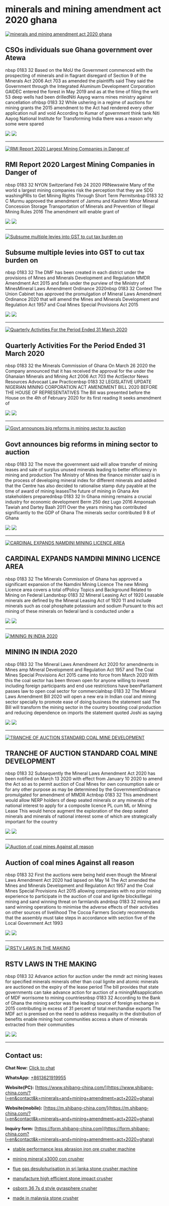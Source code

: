 # minerals and mining amendment act 2020 ghana

<a href="https://swt.shibang-china.com/?l=en&img&k=minerals+and+mining+amendment+act+2020+ghana" target="_blank">![minerals and mining amendment act 2020 ghana](http://static.shibang-china.com/all-800x300/625.jpg)</a>

## CSOs individuals sue Ghana government over Atewa
nbsp 0183 32 Based on the MoU the Government commenced with the prospecting of minerals and in flagrant disregard of Section 9 of the Minerals Act 2006 Act 703 as amended the plaintiffs said They said the Government through the Integrated Aluminum Development Corporation GAIDEC entered the forest in May 2019 and as at the time of filing the writ 53 deep wells had been drilledNiti Aayog warns mines ministry against cancellation ofnbsp 0183 32 While ushering in a regime of auctions for mining grants the 2015 amendment to the Act had rendered every other application null and void According to Kumar of government think tank Niti Aayog National Institute for Transforming India there was a reason why some were spared


<a href="https://whatsapp.shibangsoft.com/WhatsApp.php" target="_blank" title="WhatsApp">![](http://static.shibang-china.com/icon/whatsapp.png)</a> <a href="https://swt.shibang-china.com/?l=en&icon&k=minerals+and+mining+amendment+act+2020+ghana" target="_blank">![](http://static.shibang-china.com/icon/chat-en.png)</a>

---

<a href="https://swt.shibang-china.com/?l=en&img&k=minerals+and+mining+amendment+act+2020+ghana" target="_blank">![RMI Report 2020 Largest Mining Companies in Danger of](http://static.shibang-china.com/all-800x300/647.jpg)</a>

## RMI Report 2020 Largest Mining Companies in Danger of
nbsp 0183 32 NYON Switzerland Feb 24 2020 PRNewswire  Many of the world s largest mining companies risk the perception that they are SDG washingPRIs to Get Mining Rights Through Short Term Permitsnbsp 0183 32 C Murmu approved the amendment of Jammu and Kashmir Minor Mineral Concession Storage Transportation of Minerals and Prevention of Illegal Mining Rules 2016 The amendment will enable grant of


<a href="https://whatsapp.shibangsoft.com/WhatsApp.php" target="_blank" title="WhatsApp">![](http://static.shibang-china.com/icon/whatsapp.png)</a> <a href="https://swt.shibang-china.com/?l=en&icon&k=minerals+and+mining+amendment+act+2020+ghana" target="_blank">![](http://static.shibang-china.com/icon/chat-en.png)</a>

---

<a href="https://swt.shibang-china.com/?l=en&img&k=minerals+and+mining+amendment+act+2020+ghana" target="_blank">![Subsume multiple levies into GST to cut tax burden on](http://static.shibang-china.com/all-800x300/1530.jpg)</a>

## Subsume multiple levies into GST to cut tax burden on
nbsp 0183 32 The DMF has been created in each district under the provisions of Mines and Minerals Development and Regulation MMDR Amendment Act 2015 and falls under the purview of the Ministry of MinesMineral Laws Amendment Ordinance 2020nbsp 0183 32 Context The Union Cabinet has approved the promulgation of Mineral Laws Amendment Ordinance 2020 that will amend the Mines and Minerals Development and Regulation Act 1957 and Coal Mines Special Provisions Act 2015


<a href="https://whatsapp.shibangsoft.com/WhatsApp.php" target="_blank" title="WhatsApp">![](http://static.shibang-china.com/icon/whatsapp.png)</a> <a href="https://swt.shibang-china.com/?l=en&icon&k=minerals+and+mining+amendment+act+2020+ghana" target="_blank">![](http://static.shibang-china.com/icon/chat-en.png)</a>

---

<a href="https://swt.shibang-china.com/?l=en&img&k=minerals+and+mining+amendment+act+2020+ghana" target="_blank">![Quarterly Activities For the Period Ended 31 March 2020](http://static.shibang-china.com/all-800x300/720.jpg)</a>

## Quarterly Activities For the Period Ended 31 March 2020
nbsp 0183 32 the Minerals Commission of Ghana On March 26 2020 the Company announced that it has received the approval for the under the Ghanaian Minerals and Mining Act 2006 Act 703 the ActSector News Resources Advocaat Law Practicenbsp 0183 32 LEGISLATIVE UPDATE NIGERIAN MINING CORPORATION ACT AMENDMENT BILL 2020 BEFORE THE HOUSE OF REPRESENTATIVES The Bill was presented before the House on the 4th of February 2020 for its first reading It seeks amendment of


<a href="https://whatsapp.shibangsoft.com/WhatsApp.php" target="_blank" title="WhatsApp">![](http://static.shibang-china.com/icon/whatsapp.png)</a> <a href="https://swt.shibang-china.com/?l=en&icon&k=minerals+and+mining+amendment+act+2020+ghana" target="_blank">![](http://static.shibang-china.com/icon/chat-en.png)</a>

---

<a href="https://swt.shibang-china.com/?l=en&img&k=minerals+and+mining+amendment+act+2020+ghana" target="_blank">![Govt announces big reforms in mining sector to auction](http://static.shibang-china.com/all-800x300/420.jpg)</a>

## Govt announces big reforms in mining sector to auction
nbsp 0183 32 The move the government said will allow transfer of mining leases and sale of surplus unused minerals leading to better efficiency in mining and production The Ministry of Mines the finance minister said is in the process of developing mineral index for different minerals and added that the Centre has also decided to rationalise stamp duty payable at the time of award of mining leasesThe future of mining in Ghana Are stakeholders preparednbsp 0183 32 In Ghana mining remains a crucial industry for economic development Berm 250 dez Lugo 2016 Amponsah Tawiah and Dartey Baah 2011 Over the years mining has contributed significantly to the GDP of Ghana The minerals sector contributed 9 8 of Ghana


<a href="https://whatsapp.shibangsoft.com/WhatsApp.php" target="_blank" title="WhatsApp">![](http://static.shibang-china.com/icon/whatsapp.png)</a> <a href="https://swt.shibang-china.com/?l=en&icon&k=minerals+and+mining+amendment+act+2020+ghana" target="_blank">![](http://static.shibang-china.com/icon/chat-en.png)</a>

---

<a href="https://swt.shibang-china.com/?l=en&img&k=minerals+and+mining+amendment+act+2020+ghana" target="_blank">![CARDINAL EXPANDS NAMDINI MINING LICENCE AREA](http://static.shibang-china.com/all-800x300/579.jpg)</a>

## CARDINAL EXPANDS NAMDINI MINING LICENCE AREA
nbsp 0183 32 The Minerals Commission of Ghana has approved a significant expansion of the Namdini Mining Licence The new Mining Licence area covers a total ofPolicy Topics and Background Related to Mining on Federal Landsnbsp 0183 32 Mineral Leasing Act of 1920 Leasable minerals are defined by the Mineral Leasing Act of 1920 11 and include minerals such as coal phosphate potassium and sodium Pursuant to this act mining of these minerals on federal land is conducted under a


<a href="https://whatsapp.shibangsoft.com/WhatsApp.php" target="_blank" title="WhatsApp">![](http://static.shibang-china.com/icon/whatsapp.png)</a> <a href="https://swt.shibang-china.com/?l=en&icon&k=minerals+and+mining+amendment+act+2020+ghana" target="_blank">![](http://static.shibang-china.com/icon/chat-en.png)</a>

---

<a href="https://swt.shibang-china.com/?l=en&img&k=minerals+and+mining+amendment+act+2020+ghana" target="_blank">![MINING IN INDIA 2020](http://static.shibang-china.com/all-800x300/799.jpg)</a>

## MINING IN INDIA 2020
nbsp 0183 32 The Mineral Laws Amendment Act 2020 for amendments in Mines amp Mineral Development and Regulation Act 1957 and The Coal Mines Special Provisions Act 2015 came into force from March 2020 With this the coal sector has been thrown open for anyone willing to invest including foreign participants and end use restrictions have beenParliament passes law to open coal sector for commercialnbsp 0183 32 The Mineral Laws Amendment Bill 2020 will open a new era in Indian coal and mining sector specially to promote ease of doing business the statement said The Bill will transform the mining sector in the country boosting coal production and reducing dependence on imports the statement quoted Joshi as saying


<a href="https://whatsapp.shibangsoft.com/WhatsApp.php" target="_blank" title="WhatsApp">![](http://static.shibang-china.com/icon/whatsapp.png)</a> <a href="https://swt.shibang-china.com/?l=en&icon&k=minerals+and+mining+amendment+act+2020+ghana" target="_blank">![](http://static.shibang-china.com/icon/chat-en.png)</a>

---

<a href="https://swt.shibang-china.com/?l=en&img&k=minerals+and+mining+amendment+act+2020+ghana" target="_blank">![TRANCHE OF AUCTION STANDARD COAL MINE DEVELOPMENT](http://static.shibang-china.com/all-800x300/839.jpg)</a>

## TRANCHE OF AUCTION STANDARD COAL MINE DEVELOPMENT
nbsp 0183 32 Subsequently the Mineral Laws Amendment Act 2020 has been notified on March 13 2020 with effect from January 10 2020 to amend the Act so as to permit auction of Coal Mines for own consumption sale or for any other purpose as may be determined by the GovernmentOrdinance promulgated for amendment of MMDR Actnbsp 0183 32 This amendment would allow NERP holders of deep seated minerals or any minerals of the national interest to apply for a composite licence PL cum ML or Mining Lease This would hence augment the exploration of the deep seated minerals and minerals of national interest some of which are strategically important for the country


<a href="https://whatsapp.shibangsoft.com/WhatsApp.php" target="_blank" title="WhatsApp">![](http://static.shibang-china.com/icon/whatsapp.png)</a> <a href="https://swt.shibang-china.com/?l=en&icon&k=minerals+and+mining+amendment+act+2020+ghana" target="_blank">![](http://static.shibang-china.com/icon/chat-en.png)</a>

---

<a href="https://swt.shibang-china.com/?l=en&img&k=minerals+and+mining+amendment+act+2020+ghana" target="_blank">![Auction of coal mines Against all reason](http://static.shibang-china.com/all-800x300/1252.jpg)</a>

## Auction of coal mines Against all reason
nbsp 0183 32 First the auctions were being held even though the Mineral Laws Amendment Act 2020 had lapsed on May 14 The Act amended the Mines and Minerals Development and Regulation Act 1957 and the Coal Mines Special Provisions Act 2015 allowing companies with no prior mining experience to participate in the auction of coal and lignite blocksIllegal mining and sand winning threat on farmlands andnbsp 0183 32 mining and sand winning operations to minimise the adverse effects of their activities on other sources of livelihood The Cocoa Farmers Society recommends that the assembly must take steps in accordance with section five of the Local Government Act 1993


<a href="https://whatsapp.shibangsoft.com/WhatsApp.php" target="_blank" title="WhatsApp">![](http://static.shibang-china.com/icon/whatsapp.png)</a> <a href="https://swt.shibang-china.com/?l=en&icon&k=minerals+and+mining+amendment+act+2020+ghana" target="_blank">![](http://static.shibang-china.com/icon/chat-en.png)</a>

---

<a href="https://swt.shibang-china.com/?l=en&img&k=minerals+and+mining+amendment+act+2020+ghana" target="_blank">![RSTV LAWS IN THE MAKING](http://static.shibang-china.com/all-800x300/790.jpg)</a>

## RSTV LAWS IN THE MAKING
nbsp 0183 32 Advance action for auction under the mmdr act mining leases for specified minerals minerals other than coal lignite and atomic minerals are auctioned on the expiry of the lease period The bill provides that state governments can take advance action for auction of a miningMisapplication of MDF worrisome to mining countriesnbsp 0183 32 According to the Bank of Ghana the mining sector was the leading source of foreign exchange in 2015 contributing in excess of 31 percent of total merchandise exports The MDF act is premised on the need to address inequality in the distribution of benefits enable mining host communities access a share of minerals extracted from their communities


<a href="https://whatsapp.shibangsoft.com/WhatsApp.php" target="_blank" title="WhatsApp">![](http://static.shibang-china.com/icon/whatsapp.png)</a> <a href="https://swt.shibang-china.com/?l=en&icon&k=minerals+and+mining+amendment+act+2020+ghana" target="_blank">![](http://static.shibang-china.com/icon/chat-en.png)</a>

---
## Contact us:

**Chat Now:** [Click to chat](https://swt.shibang-china.com?l=en&contact&k=minerals+and+mining+amendment+act+2020+ghana)

**WhatsApp:**  [+8613621919955](https://whatsapp.shibangsoft.com/WhatsApp.php)

**Website(PC):** [https://www.shibang-china.com/](https://www.shibang-china.com/?l=en&contact&k=minerals+and+mining+amendment+act+2020+ghana)

**Website(mobile):** [https://m.shibang-china.com/](https://m.shibang-china.com/?l=en&contact&k=minerals+and+mining+amendment+act+2020+ghana)

**Inquiry form:** [https://form.shibang-china.com](https://form.shibang-china.com?l=en&contact&k=minerals+and+mining+amendment+act+2020+ghana)

* [stable performance less abrasion iron ore crusher machine](../166/stable%20performance%20less%20abrasion%20iron%20ore%20crusher%20machine.md)

* [mining mineral s3000 con crusher](../169/mining%20mineral%20s3000%20con%20crusher.md)

* [flue gas desulphurisation in sri lanka stone crusher machine](../169/flue%20gas%20desulphurisation%20in%20sri%20lanka%20stone%20crusher%20machine.md)

* [manufacture high efficient stone impact crusher](../167/manufacture%20high%20efficient%20stone%20impact%20crusher.md)

* [osborn 36 7s d style gyrasphere crusher](../164/osborn%2036%207s%20d%20style%20gyrasphere%20crusher.md)

* [made in malaysia stone crusher](../169/made%20in%20malaysia%20stone%20crusher.md)